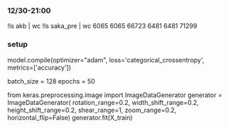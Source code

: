### 12/30-21:00
!ls akb | wc
!ls saka_pre | wc
6065    6065   66723
6481    6481   71299

### setup
model.compile(optimizer="adam", loss='categorical_crossentropy', metrics=['accuracy'])

batch_size = 128
epochs = 50

from keras.preprocessing.image import ImageDataGenerator
generator = ImageDataGenerator(
           rotation_range=0.2,
           width_shift_range=0.2,
           height_shift_range=0.2,
           shear_range=1,
           zoom_range=0.2,
           horizontal_flip=False)
generator.fit(X_train)